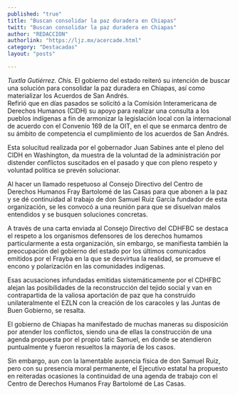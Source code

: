 ```yaml
---
published: "true"
title: "Buscan consolidar la paz duradera en Chiapas"
twitt: "Buscan consolidar la paz duradera en Chiapas"
author: "REDACCION"
authorlink: "https://ljz.mx/acercade.html"
category: "Destacadas"
layout: "posts"

---
```




*Tuxtla Gutiérrez. Chis.* El gobierno del estado reiteró su intención de buscar una solución para consolidar la paz duradera en Chiapas, así como materializar los Acuerdos de San Andrés.  
  Refirió que en días pasados se solicitó a la Comisión Interamericana de Derechos Humanos (CIDH) su apoyo para realizar una consulta a los pueblos indígenas a fin de armonizar la legislación local con la internacional de acuerdo con el Convenio 169 de la OIT, en el que se enmarca dentro de su ámbito de competencia el cumplimiento de los acuerdos de San Andrés.



  Esta solucitud realizada por el gobernador Juan Sabines ante el pleno del CIDH en Washington, da muestra de la voluntad de la administración por distender conflictos suscitados en el pasado y que con pleno respeto y voluntad política se prevén solucionar.



  Al hacer un llamado respetuoso al Consejo Directivo del Centro de Derechos Humanos Fray Bartolomé de las Casas para que abonen a la paz y se dé continuidad al trabajo de don Samuel Ruiz García fundador de esta organización, se les convocó a una reunión para que se disuelvan malos entendidos y se busquen soluciones concretas.



  A través de una carta enviada al Consejo Directivo del CDHFBC se destaca el respeto a los organismos defensores de los derechos humamos particularmente a esta organización, sin embargo, se manifiesta también la preocupación del gobierno del estado por los últimos comunicados emitidos por el Frayba en la que se desvirtua la realidad, se promueve el encono y polarización en las comunidades indígenas.



  Esas acusaciones infundadas emitidas sistemáticamente por el CDHFBC alejan las posibilidades de la reconstrucción del tejido social y van en contrapartida de la valiosa aportación de paz que ha construido unilateralmente el EZLN con la creación de los caracoles y las Juntas de Buen Gobierno, se resalta.



  El gobierno de Chiapas ha manifestado de muchas maneras su disposición por atender los conflictos, siendo una de ellas la construcción de una agenda propuesta por el propio tatic Samuel, en donde se atendieron puntualmente y fueron resueltos la mayoría de los casos.



  Sin embargo, aun con la lamentable ausencia física de don Samuel Ruiz, pero con su presencia moral permanente, el Ejecutivo estatal ha propuesto en reiteradas ocasiones la continuidad de una agenda de trabajo con el Centro de Derechos Humanos Fray Bartolomé de Las Casas.

